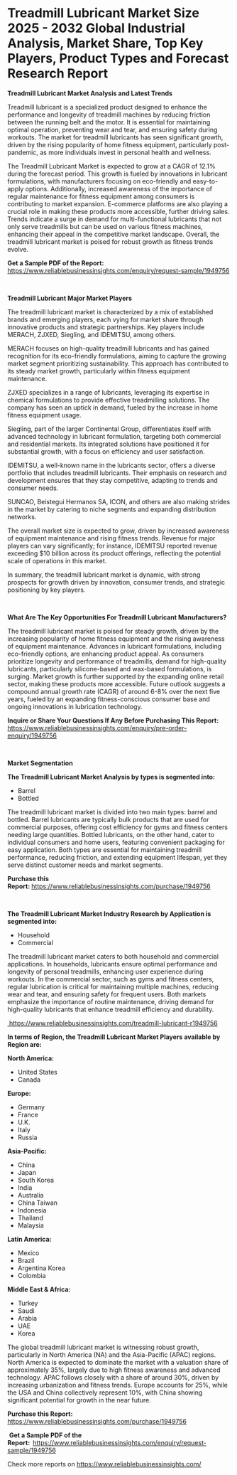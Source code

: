 <p><h1>Treadmill Lubricant Market Size 2025 - 2032 Global Industrial Analysis, Market Share, Top Key Players, Product Types and Forecast Research Report</h1></p><p><strong>Treadmill Lubricant Market Analysis and Latest Trends</strong></p>
<p><p>Treadmill lubricant is a specialized product designed to enhance the performance and longevity of treadmill machines by reducing friction between the running belt and the motor. It is essential for maintaining optimal operation, preventing wear and tear, and ensuring safety during workouts. The market for treadmill lubricants has seen significant growth, driven by the rising popularity of home fitness equipment, particularly post-pandemic, as more individuals invest in personal health and wellness.</p><p>The Treadmill Lubricant Market is expected to grow at a CAGR of 12.1% during the forecast period. This growth is fueled by innovations in lubricant formulations, with manufacturers focusing on eco-friendly and easy-to-apply options. Additionally, increased awareness of the importance of regular maintenance for fitness equipment among consumers is contributing to market expansion. E-commerce platforms are also playing a crucial role in making these products more accessible, further driving sales. Trends indicate a surge in demand for multi-functional lubricants that not only serve treadmills but can be used on various fitness machines, enhancing their appeal in the competitive market landscape. Overall, the treadmill lubricant market is poised for robust growth as fitness trends evolve.</p></p>
<p><strong>Get a Sample PDF of the Report:&nbsp;</strong> <a href="https://www.reliablebusinessinsights.com/enquiry/request-sample/1949756?utm_campaign=2132&utm_medium=2&utm_source=Github&utm_content=ia&utm_term=30012025&utm_id=treadmill-lubricant">https://www.reliablebusinessinsights.com/enquiry/request-sample/1949756</a></p>
<p>&nbsp;</p>
<p><strong>Treadmill Lubricant Major Market Players</strong></p>
<p><p>The treadmill lubricant market is characterized by a mix of established brands and emerging players, each vying for market share through innovative products and strategic partnerships. Key players include MERACH, ZJXED, Siegling, and IDEMITSU, among others.</p><p>MERACH focuses on high-quality treadmill lubricants and has gained recognition for its eco-friendly formulations, aiming to capture the growing market segment prioritizing sustainability. This approach has contributed to its steady market growth, particularly within fitness equipment maintenance.</p><p>ZJXED specializes in a range of lubricants, leveraging its expertise in chemical formulations to provide effective treadmilling solutions. The company has seen an uptick in demand, fueled by the increase in home fitness equipment usage.</p><p>Siegling, part of the larger Continental Group, differentiates itself with advanced technology in lubricant formulation, targeting both commercial and residential markets. Its integrated solutions have positioned it for substantial growth, with a focus on efficiency and user satisfaction.</p><p>IDEMITSU, a well-known name in the lubricants sector, offers a diverse portfolio that includes treadmill lubricants. Their emphasis on research and development ensures that they stay competitive, adapting to trends and consumer needs.</p><p>SUNCAO, Beistegui Hermanos SA, ICON, and others are also making strides in the market by catering to niche segments and expanding distribution networks. </p><p>The overall market size is expected to grow, driven by increased awareness of equipment maintenance and rising fitness trends. Revenue for major players can vary significantly; for instance, IDEMITSU reported revenue exceeding $10 billion across its product offerings, reflecting the potential scale of operations in this market.</p><p>In summary, the treadmill lubricant market is dynamic, with strong prospects for growth driven by innovation, consumer trends, and strategic positioning by key players.</p></p>
<p>&nbsp;</p>
<p><strong>What Are The Key Opportunities For Treadmill Lubricant Manufacturers?</strong></p>
<p><p>The treadmill lubricant market is poised for steady growth, driven by the increasing popularity of home fitness equipment and the rising awareness of equipment maintenance. Advances in lubricant formulations, including eco-friendly options, are enhancing product appeal. As consumers prioritize longevity and performance of treadmills, demand for high-quality lubricants, particularly silicone-based and wax-based formulations, is surging. Market growth is further supported by the expanding online retail sector, making these products more accessible. Future outlook suggests a compound annual growth rate (CAGR) of around 6-8% over the next five years, fueled by an expanding fitness-conscious consumer base and ongoing innovations in lubrication technology.</p></p>
<p><strong>Inquire or Share Your Questions If Any Before Purchasing This Report:</strong> <a href="https://www.reliablebusinessinsights.com/enquiry/pre-order-enquiry/1949756?utm_campaign=2132&utm_medium=2&utm_source=Github&utm_content=ia&utm_term=30012025&utm_id=treadmill-lubricant">https://www.reliablebusinessinsights.com/enquiry/pre-order-enquiry/1949756</a></p>
<p>&nbsp;</p>
<p><strong>Market Segmentation</strong></p>
<p><strong>The Treadmill Lubricant Market Analysis by types is segmented into:</strong></p>
<p><ul><li>Barrel</li><li>Bottled</li></ul></p>
<p><p>The treadmill lubricant market is divided into two main types: barrel and bottled. Barrel lubricants are typically bulk products that are used for commercial purposes, offering cost efficiency for gyms and fitness centers needing large quantities. Bottled lubricants, on the other hand, cater to individual consumers and home users, featuring convenient packaging for easy application. Both types are essential for maintaining treadmill performance, reducing friction, and extending equipment lifespan, yet they serve distinct customer needs and market segments.</p></p>
<p><strong>Purchase this Report:&nbsp;</strong><a href="https://www.reliablebusinessinsights.com/purchase/1949756?utm_campaign=2132&utm_medium=2&utm_source=Github&utm_content=ia&utm_term=30012025&utm_id=treadmill-lubricant">https://www.reliablebusinessinsights.com/purchase/1949756</a></p>
<p>&nbsp;</p>
<p><strong>The Treadmill Lubricant Market Industry Research by Application is segmented into:</strong></p>
<p><ul><li>Household</li><li>Commercial</li></ul></p>
<p><p>The treadmill lubricant market caters to both household and commercial applications. In households, lubricants ensure optimal performance and longevity of personal treadmills, enhancing user experience during workouts. In the commercial sector, such as gyms and fitness centers, regular lubrication is critical for maintaining multiple machines, reducing wear and tear, and ensuring safety for frequent users. Both markets emphasize the importance of routine maintenance, driving demand for high-quality lubricants that enhance treadmill efficiency and durability.</p></p>
<p><a href="https://www.reliablebusinessinsights.com/treadmill-lubricant-r1949756?utm_campaign=2132&utm_medium=2&utm_source=Github&utm_content=ia&utm_term=30012025&utm_id=treadmill-lubricant">&nbsp;https://www.reliablebusinessinsights.com/treadmill-lubricant-r1949756</a></p>
<p><strong>In terms of Region, the Treadmill Lubricant Market Players available by Region are:</strong></p>
<p>
    <p> <strong> North America: </strong>
        <ul>
            <li>United States</li>
            <li>Canada</li>
        </ul>
        </p> 
    <p> <strong> Europe: </strong>
        <ul>
            <li>Germany</li>
            <li>France</li>
            <li>U.K.</li>
            <li>Italy</li>
            <li>Russia</li>
        </ul>
        </p> 
    <p> <strong> Asia-Pacific: </strong>
        <ul>
            <li>China</li>
            <li>Japan</li>
            <li>South Korea</li>
            <li>India</li>
            <li>Australia</li>
            <li>China Taiwan</li>
            <li>Indonesia</li>
            <li>Thailand</li>
            <li>Malaysia</li>
        </ul>
        </p> 
    <p> <strong> Latin America: </strong>
        <ul>
            <li>Mexico</li>
            <li>Brazil</li>
            <li>Argentina Korea</li>
            <li>Colombia</li>
        </ul>
        </p> 
    <p> <strong> Middle East & Africa: </strong>
        <ul>
            <li>Turkey</li>
            <li>Saudi</li>
            <li>Arabia</li>
            <li>UAE</li>
            <li>Korea</li>
        </ul>
    </p>
    </p>
<p><p>The global treadmill lubricant market is witnessing robust growth, particularly in North America (NA) and the Asia-Pacific (APAC) regions. North America is expected to dominate the market with a valuation share of approximately 35%, largely due to high fitness awareness and advanced technology. APAC follows closely with a share of around 30%, driven by increasing urbanization and fitness trends. Europe accounts for 25%, while the USA and China collectively represent 10%, with China showing significant potential for growth in the near future.</p></p>
<p><strong>Purchase this Report: </strong><a href="https://www.reliablebusinessinsights.com/purchase/1949756?utm_campaign=2132&utm_medium=2&utm_source=Github&utm_content=ia&utm_term=30012025&utm_id=treadmill-lubricant">https://www.reliablebusinessinsights.com/purchase/1949756</a></p>
<p>&nbsp;<strong>Get a Sample PDF of the Report:&nbsp;&nbsp;</strong><a href="https://www.reliablebusinessinsights.com/enquiry/request-sample/1949756?utm_campaign=2132&utm_medium=2&utm_source=Github&utm_content=ia&utm_term=30012025&utm_id=treadmill-lubricant">https://www.reliablebusinessinsights.com/enquiry/request-sample/1949756</a></p>
<p><strong></strong></p>
<p>Check more reports on <a href="https://www.reliablebusinessinsights.com/?utm_campaign=2132&utm_medium=2&utm_source=Github&utm_content=ia&utm_term=30012025&utm_id=treadmill-lubricant">https://www.reliablebusinessinsights.com/</a></p>